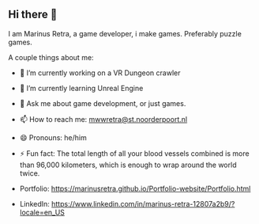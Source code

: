 ## Hi there 👋
I am Marinus Retra, a game developer, i make games. Preferably puzzle games.

A couple things about me:

- 🔭 I’m currently working on a VR Dungeon crawler
- 🌱 I’m currently learning Unreal Engine
- 💬 Ask me about game development, or just games.
- 📫 How to reach me: mwwretra@st.noorderpoort.nl
- 😄 Pronouns: he/him
- ⚡ Fun fact: The total length of all your blood vessels combined is more than 96,000 kilometers, which is enough to wrap around the world twice.
  
- Portfolio: https://marinusretra.github.io/Portfolio-website/Portfolio.html
- LinkedIn: https://www.linkedin.com/in/marinus-retra-12807a2b9/?locale=en_US
